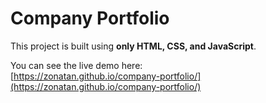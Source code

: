 # Company Portfolio

This project is built using **only HTML, CSS, and JavaScript**.

You can see the live demo here:  
[https://zonatan.github.io/company-portfolio/](https://zonatan.github.io/company-portfolio/)
